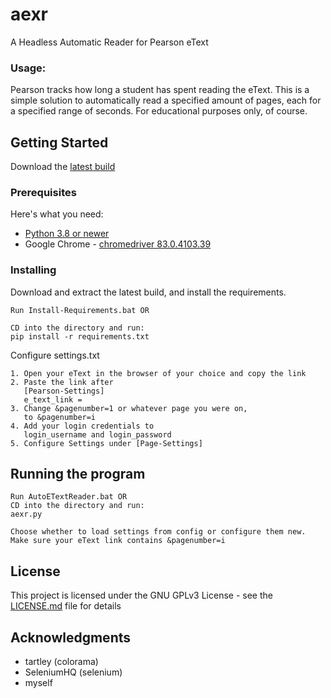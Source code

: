 # aexr

A Headless Automatic Reader for Pearson eText

### Usage:
Pearson tracks how long a student has spent reading the eText. 
This is a simple solution to automatically read a specified amount of pages, each for a specified range of seconds.
For educational purposes only, of course.

## Getting Started

Download the [latest build](https://github.com/sleepymountain/aexr/releases)

### Prerequisites

Here's what you need:

* [Python 3.8 or newer](https://www.python.org/downloads/)
* Google Chrome - [chromedriver 83.0.4103.39](https://chromedriver.storage.googleapis.com/index.html?path=83.0.4103.39/)


### Installing


Download and extract the latest build, and install the requirements.

```
Run Install-Requirements.bat OR

CD into the directory and run:
pip install -r requirements.txt
```

Configure settings.txt

```
1. Open your eText in the browser of your choice and copy the link
2. Paste the link after 
   [Pearson-Settings]
   e_text_link = 
3. Change &pagenumber=1 or whatever page you were on, 
   to &pagenumber=i
4. Add your login credentials to 
   login_username and login_password
5. Configure Settings under [Page-Settings]
```


## Running the program

```
Run AutoETextReader.bat OR 
CD into the directory and run:
aexr.py

Choose whether to load settings from config or configure them new.
Make sure your eText link contains &pagenumber=i
```

## License

This project is licensed under the GNU GPLv3 License - see the [LICENSE.md](LICENSE.md) file for details

## Acknowledgments

* tartley (colorama)
* SeleniumHQ (selenium)
* myself

